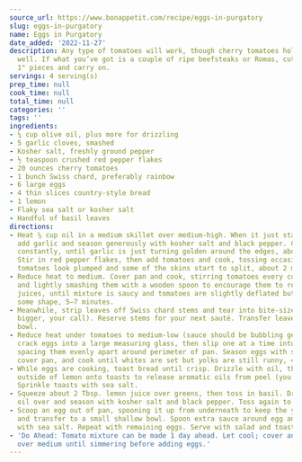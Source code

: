 ```yaml
---
source_url: https://www.bonappetit.com/recipe/eggs-in-purgatory
slug: eggs-in-purgatory
name: Eggs in Purgatory
date_added: '2022-11-27'
description: Any type of tomatoes will work, though cherry tomatoes hold their shape
  well. If what you’ve got is a couple of ripe beefsteaks or Romas, cut them into
  1" pieces and carry on.
servings: 4 serving(s)
prep_time: null
cook_time: null
total_time: null
categories: ''
tags: ''
ingredients:
- ¼ cup olive oil, plus more for drizzling
- 5 garlic cloves, smashed
- Kosher salt, freshly ground pepper
- ½ teaspoon crushed red pepper flakes
- 20 ounces cherry tomatoes
- 1 bunch Swiss chard, preferably rainbow
- 6 large eggs
- 4 thin slices country-style bread
- 1 lemon
- Flaky sea salt or kosher salt
- Handful of basil leaves
directions:
- Heat ¼ cup oil in a medium skillet over medium-high. When it just starts to shimmer,
  add garlic and season generously with kosher salt and black pepper. Cook, stirring
  constantly, until garlic is just turning golden around the edges, about 2 minutes.
  Stir in red pepper flakes, then add tomatoes and cook, tossing occasionally, until
  tomatoes look plumped and some of the skins start to split, about 2 minutes.
- Reduce heat to medium. Cover pan and cook, stirring tomatoes every couple of minutes
  and lightly smashing them with a wooden spoon to encourage them to release some
  juices, until mixture is saucy and tomatoes are slightly deflated but still hold
  some shape, 5–7 minutes.
- Meanwhile, strip leaves off Swiss chard stems and tear into bite-sized pieces (or
  bigger, your call). Reserve stems for your next sauté. Transfer leaves to a medium
  bowl.
- Reduce heat under tomatoes to medium-low (sauce should be bubbling gently). Carefully
  crack eggs into a large measuring glass, then slip one at a time into tomato mixture,
  spacing them evenly apart around perimeter of pan. Season eggs with salt and pepper,
  cover pan, and cook until whites are set but yolks are still runny, 4–6 minutes.
- While eggs are cooking, toast bread until crisp. Drizzle with oil, then firmly rub
  outside of lemon onto toasts to release aromatic oils from peel (you’ll smell it!).
  Sprinkle toasts with sea salt.
- Squeeze about 2 Tbsp. lemon juice over greens, then toss in basil. Drizzle some
  oil over and season with kosher salt and black pepper. Toss again to combine.
- Scoop an egg out of pan, spooning it up from underneath to keep the yolk intact,
  and transfer to a small shallow bowl. Spoon extra sauce around egg and sprinkle
  with sea salt. Repeat with remaining eggs. Serve with salad and toasts alongside.
- 'Do Ahead: Tomato mixture can be made 1 day ahead. Let cool; cover and chill. Reheat
  over medium until simmering before adding eggs.'
---
```

